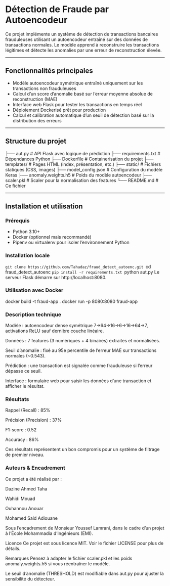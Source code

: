 # Détection de Fraude par Autoencodeur

Ce projet implémente un système de détection de transactions bancaires frauduleuses utilisant un autoencodeur entraîné sur des données de transactions normales. Le modèle apprend à reconstruire les transactions légitimes et détecte les anomalies par une erreur de reconstruction élevée.

---

## Fonctionnalités principales

- Modèle autoencodeur symétrique entraîné uniquement sur les transactions non frauduleuses
- Calcul d’un score d’anomalie basé sur l’erreur moyenne absolue de reconstruction (MAE)
- Interface web Flask pour tester les transactions en temps réel
- Déploiement Dockerisé prêt pour production
- Calcul et calibration automatique d’un seuil de détection basé sur la distribution des erreurs

---

## Structure du projet

├── aut.py # API Flask avec logique de prédiction
├── requirements.txt # Dépendances Python
├── Dockerfile # Containerisation du projet
├── templates/ # Pages HTML (index, présentation, etc.)
├── static/ # Fichiers statiques (CSS, images)
├── model_config.json # Configuration du modèle Keras
├── anomaly.weights.h5 # Poids du modèle autoencodeur
├── scaler.pkl # Scaler pour la normalisation des features
└── README.md # Ce fichier

---

## Installation et utilisation

### Prérequis

- Python 3.10+
- Docker (optionnel mais recommandé)
- Pipenv ou virtualenv pour isoler l’environnement Python

### Installation locale

`git clone https://github.com/Tahadaz/fraud_detect_autoenc.git
`cd fraud_detect_autoenc
`pip install -r requirements.txt
`python aut.py
Le serveur Flask démarre sur http://localhost:8080.

### Utilisation avec Docker
docker build -t fraud-app .
docker run -p 8080:8080 fraud-app

### Description technique
Modèle : autoencodeur dense symétrique 7→64→16→6→16→64→7, activations ReLU sauf dernière couche linéaire.

Données : 7 features (3 numériques + 4 binaires) extraites et normalisées.

Seuil d’anomalie : fixé au 95e percentile de l’erreur MAE sur transactions normales (~0.543).

Prédiction : une transaction est signalée comme frauduleuse si l’erreur dépasse ce seuil.

Interface : formulaire web pour saisir les données d’une transaction et afficher le résultat.

### Résultats
Rappel (Recall) : 85%

Précision (Precision) : 37%

F1-score : 0.52

Accuracy : 86%

Ces résultats représentent un bon compromis pour un système de filtrage de premier niveau.

### Auteurs & Encadrement
Ce projet a été réalisé par :

Dazine Ahmed Taha

Wahidi Mouad

Ouhannou Anouar

Mohamed Said Adiouane

Sous l’encadrement de Monsieur Youssef Lamrani, dans le cadre d’un projet à l’École Mohammadia d’Ingénieurs (EMI).

Licence
Ce projet est sous licence MIT. Voir le fichier LICENSE pour plus de détails.

Remarques
Pensez à adapter le fichier scaler.pkl et les poids anomaly.weights.h5 si vous réentraîner le modèle.

Le seuil d’anomalie (THRESHOLD) est modifiable dans aut.py pour ajuster la sensibilité du détecteur.
